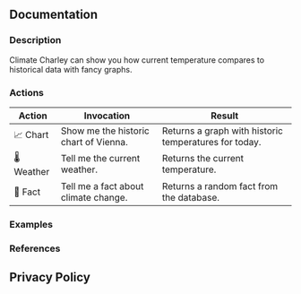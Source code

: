 ## Documentation

### Description

Climate Charley can show you how current temperature compares to historical data with fancy graphs.

### Actions

| Action | Invocation | Result |
|---|---|---|
| 📈  Chart   | Show me the historic chart of Vienna. | Returns a graph with historic temperatures for today.  |
| 🌡️Weather | Tell me the current weather. | Returns the current temperature. |
| 📔  Fact    | Tell me a fact about climate change. | Returns a random fact from the database. |

### Examples

### References

## Privacy Policy